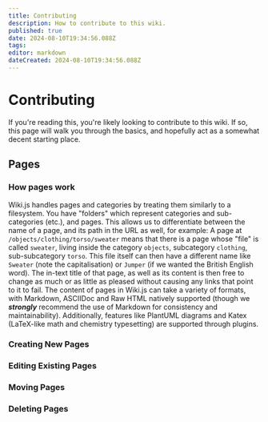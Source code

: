 ```yaml
---
title: Contributing
description: How to contribute to this wiki.
published: true
date: 2024-08-10T19:34:56.088Z
tags: 
editor: markdown
dateCreated: 2024-08-10T19:34:56.088Z
---
```


# Contributing
If you're reading this, you're likely looking to contribute to this wiki. If so, this page will walk you through the basics, and hopefully act as a somewhat decent starting place.

## Pages

### How pages work
Wiki.js handles pages and categories by treating them similarly to a filesystem. You have "folders" which represent categories and sub-categories (etc.), and pages.
This allows us to differentiate between the name of a page, and its path in the URL as well, for example:
A page at `/objects/clothing/torso/sweater` means that there is a page whose "file" is called `sweater`, living inside the category `objects`, subcategory `clothing`, sub-subcategory `torso`.
This file itself can then have a different name like `Sweater` (note the capitalisation) or `Jumper` (if we wanted the British English word). The in-text title of that page, as well as its content is then free to change as much or as little as pleased without causing any links that point to it to fail.
The content of pages in Wiki.js can take a variety of formats, with Markdown, ASCIIDoc and Raw HTML natively supported (though we ***strongly*** recommend the use of Markdown for consistency and maintainability). Additionally, features like PlantUML diagrams and Katex (LaTeX-like math and chemistry typesetting) are supported through plugins.



### Creating New Pages

### Editing Existing Pages

### Moving Pages

### Deleting Pages